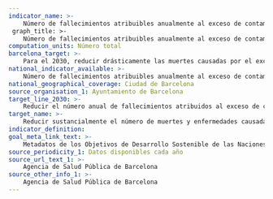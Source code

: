 ```yaml
---
indicator_name: >-
    Número de fallecimientos atribuibles anualmente al exceso de contaminación atmosférica (superación del umbral OMS* para NO2 y PM2,5 al mismo tiempo) 
 graph_title: >-
    Número de fallecimientos atribuibles anualmente al exceso de contaminación atmosférica (superación del umbral OMS* para NO2 y PM2,5 al mismo tiempo) 
computation_units: Número total
barcelona_target: >-
    Para el 2030, reducir drásticamente las muertes causadas por el exceso de contaminación
national_indicator_available: >-
    Número de fallecimientos atribuibles anualmente al exceso de contaminación atmosférica (superación del umbral OMS* para NO2 y PM2,5 al mismo tiempo) 
national_geographical_coverage: Ciudad de Barcelona
source_organisation_1: Ayuntamiento de Barcelona
target_line_2030: >-
    Reducir el número anual de fallecimientos atribuidos al exceso de contaminación atmosférica con respecto a las recomendaciones de la OMS en un 80 %: Inferior a 300
target_name: >-
    Reducir sustancialmente el número de muertes y enfermedades causadas por productos químicos peligrosos y la polución del aire, el agua y el suelo
indicator_definition:
goal_meta_link_text: >-
    Metadatos de los Objetivos de Desarrollo Sostenible de las Naciones Unidas (pdf 894kB)
source_periodicity_1: Datos disponibles cada año
source_url_text_1: >-
    Agencia de Salud Pública de Barcelona 
source_other_info_1: >-
    Agencia de Salud Pública de Barcelona 
---
```

